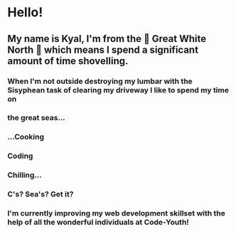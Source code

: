 # Hello!
## My name is Kyal, I'm from the 🍁 Great White North 🗻 which means I spend a significant amount of time shovelling.

### When I'm not outside destroying my lumbar with the Sisyphean task of clearing my driveway I like to spend my time on 
### the great seas...

### ...Cooking
### Coding
### Chilling...

### C's? Sea's? Get it?

### I'm currently improving my web development skillset with the help of all the wonderful individuals at Code-Youth!
